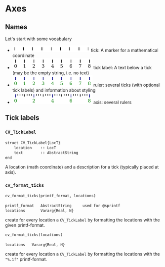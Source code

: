 
# Axes

## Names

Let's start with some vocabulary

  * ![./Axis_ticks.png](./Axis_ticks.png) tick: A marker for a mathematical coordinate
  * ![./Axis_ticklabels.png](./Axis_ticklabels.png) tick label: A text below a tick (may be the empty string, i.e. no text)
  * ![./Axis_ruler.png](./Axis_ruler.png) ruler: several ticks (with optional tick labels) and information about styling
  * ![./Axis_axis.png](./Axis_axis.png) axis: several rulers

## Tick labels

### `CV_TickLabel`

```
struct CV_TickLabel{LocT}
    location    :: LocT
    text        :: AbstractString
end
```

A location (math coordinate) and a description for a tick (typically placed at axis).

### `cv_format_ticks`

```
cv_format_ticks(printf_format, locations)

printf_format   AbstractString     used for @sprintf
locations       Vararg{Real, N}
```

create for every location a `CV_TickLabel` by formatting the locations with the given printf-format.

```
cv_format_ticks(locations)

locations   Vararg{Real, N}
```

create for every location a `CV_TickLabel` by formatting the locations with the `"%.1f"` printf-format.


